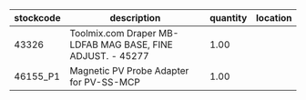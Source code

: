 |stockcode|description|quantity|location|
|---------|-----------|--------|--------|
|43326|Toolmix.com  Draper MB-LDFAB MAG BASE, FINE ADJUST. - 45277|1.00||
|46155_P1|Magnetic PV Probe Adapter for PV-SS-MCP|1.00||
